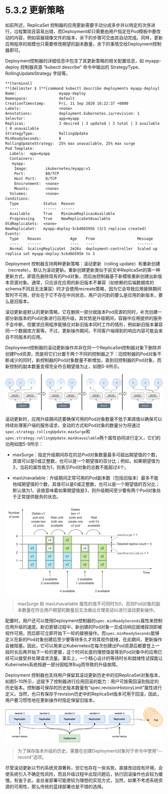 [1]: /images/chapter_5/Deployment的滚动更新.png
[2]: /images/chapter_5/maxSurge和maxUnavailable的作用方式.png
[3]: /images/chapter_5/Deployment的版本历史记录.png

# 5.3.2 更新策略

如前所述，ReplicaSet 控制器的应用更新需要手动分成多步并以特定的次序进行，过程繁琐且容易出错，而Deployment却只需要由用户指定在Pod模板中要改动的内容，例如容器镜像文件的版本，余下的步骤可交由其自动完成。同样，更新应用程序的规模也只需要修改期望的副本数量，余下的事情交给Deployment控制器即可。

Deployment控制器的详细信息中包含了其更新策略的相关配置信息，如 myapp-deploy 控制器资源 “kubectl describe” 命令中输出的 StrategyType、RollingUpdateStrategy 字段等。

```
**[terminal]
**[delimiter $ ]**[command kubectl describe deployments myapp-deploy]
Name:                   myapp-deploy
Namespace:              default
CreationTimestamp:      Fri, 11 Sep 2020 16:22:37 +0800
Labels:                 <none>
Annotations:            deployment.kubernetes.io/revision: 1
Selector:               app=myapp
Replicas:               3 desired | 3 updated | 3 total | 3 available | 0 unavailable
StrategyType:           RollingUpdate
MinReadySeconds:        0
RollingUpdateStrategy:  25% max unavailable, 25% max surge
Pod Template:
  Labels:  app=myapp
  Containers:
   myapp:
    Image:        ikubernetes/myapp:v1
    Port:         80/TCP
    Host Port:    0/TCP
    Environment:  <none>
    Mounts:       <none>
  Volumes:        <none>
Conditions:
  Type           Status  Reason
  ----           ------  ------
  Available      True    MinimumReplicasAvailable
  Progressing    True    NewReplicaSetAvailable
OldReplicaSets:  <none>
NewReplicaSet:   myapp-deploy-5cbd66595b (3/3 replicas created)
Events:
  Type    Reason             Age    From                   Message
  ----    ------             ----   ----                   -------
  Normal  ScalingReplicaSet  2m26s  deployment-controller  Scaled up replica set myapp-deploy-5cbd66595b to 3
```

Deployment 控制器支持两种更新策略：滚动更新（rolling update）和重新创建（recreate）。默认为滚动更新。重新创建更新类似于前文中ReplicaSet的第一种更新方式，即首先删除现有的Pod对象，而后由控制器基于新模板重新创建出新版本资源对象。通常，只应该在应用的新旧版本不兼容（如依赖的后端数据库的schema不同且无法兼容）时才会使用recreate策略，因为它会导致应用替换期间暂时不可用，好处在于它不存在中间状态，用户访问到的要么是应用的新版本，要么是旧版本。

滚动更新是默认的更新策略，它在删除一部分就版本Pod资源的同时，补充创建一部分新版本的Pod对象进行应用升级，其优势是升级期间，容器中应用提供的服务不会中断，但要求应用程序能够应对新旧版本同时工作的情形，例如新旧版本兼容同一个数据库方案等。不过，更新操作期间，不同客户端得到的响应内容可能会来自不同版本的应用。

Deployment控制器的滚动更新操作并非在同一个ReplicaSet控制器对象下删除并创建Pod资源，而是将它们分置于两个不同的控制器之下：旧控制器的Pod对象不断减少的同时，新控制器的Pod对象数量不断增加，直到旧控制器的Pod对象，而新控制的副本数量变得完全符合期望值为止，如图5-8所示。

![Deployment的滚动更新][1]

滚动更新时，应用升级期间还要确保可用的Pod对象数量不低于某阈值以确保可以持续处理客户端的服务请求，变动的方式和Pod对象的数量分为将通过`spec.strategy.rollingUpdate.maxSurge`和`spec.strategy.rollingUpdate.maxUnavailable`两个属性协同进行定义，它们的功用如图5-9所示：

* maxSurge：指定升级期间存在的总Pod对象数量最多可超出期望值的个数，其值可以是0或正整数，也可以是一个期望值的百分比；例如，如果期望值为3，当前的属性值为1，则表示Pod对象的总数不能超过4个。

* maxUnavailable：升级期间正常可用的Pod副本数（包括旧版本）最多不能地域期望值的个数，其值可以是0或正整数，也可以是一个期望值的百分比；默认值为1，该值意味着如果期望值是3，则升级期间至少要有两个Pod对象处于正常提供服务的状态。

![maxSurge和maxUnavailable的作用方式][2]

> maxSurge 和 maxUnavailable 属性的值不可同时为0，否则Pod对象的副本数量在符合用户期望的数量后无法做出合理变动以进行滚动更新操作。

配置时，用户还可以使用Deployment控制器的`spec.minReadySeconds`属性来控制应用升级的速度。新旧更替过程中，新创建的Pod对象一旦成功响应就绪探测即被视作可用，而后即可立即开始下一轮的替换操作。而`spec.minReadySeconds`能够定义在新的Pod对象创建后至少要等待多久才将其视作就绪，在此期间，更新操作会被阻塞。因此，它可以用来让Kubernetes在每次创建出Pod资源后都要登上一段时长后再开始下一轮的更替，这个时间长度的理想值是等到Pod对象中的应用已经可以接受并处理请求流量。事实上，一个精心设计的等待时长和就绪性试探能让Kubernetes系统规避一部分因程序Bug而导致的升级故障。

Deployment 控制器也支持用户保留其滚动更新历史中的旧ReplicaSet对象版本，如图5-10所示，这赋予了控制器进行应用回滚的能力：用户可按需回滚到指定的历史版本。控制器可保存的历史版本数量有“spec.revisionHistoryLimit”属性进行定义。当然，也只有保存于revision历史中的ReplicaSet版本可用于回滚，因此，用户要习惯性地在更新操作时指定保留旧版本。

![Deployment的版本历史记录][3]

> 为了保存版本升级的历史，需要在创建Deployment对象时于命令中使用“--record”选项。

尽管滚动更新以节约系统资源著称，但它也存在一些劣势。直接改动现有环境，会使系统引入不确定性风险，而且升级过程中出现问题后，执行回滚操作也会较为缓慢。有鉴于此，金丝雀部署可能使较为理想的实现方式，当然，如果不考虑系统资源的可用性，那么传统的蓝绿部署也是不错的选择。

